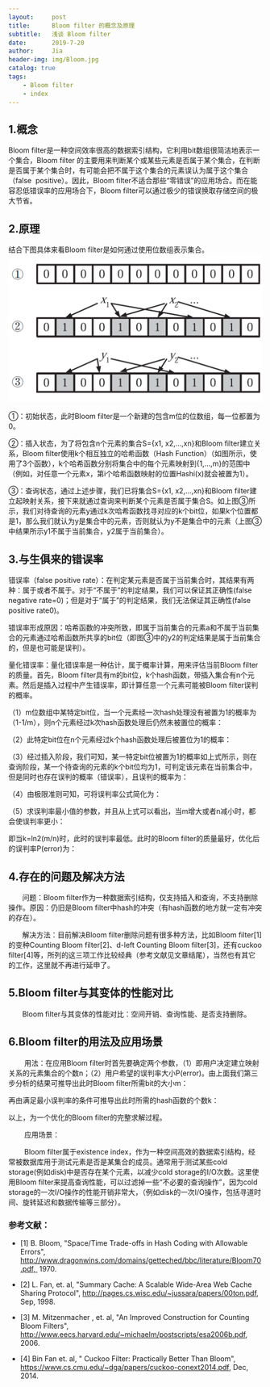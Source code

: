 ```yaml
---
layout:     post
title:      Bloom filter 的概念及原理
subtitle:   浅谈 Bloom filter
date:       2019-7-20
author:     Jia
header-img: img/Bloom.jpg
catalog: true
tags:
    - Bloom filter
    - index
---
```



## 1.概念

Bloom filter是一种空间效率很高的数据索引结构，它利用bit数组很简洁地表示一个集合，Bloom filter 的主要用来判断某个或某些元素是否属于某个集合，在判断是否属于某个集合时，有可能会把不属于这个集合的元素误认为属于这个集合（false  positive）。因此，Bloom filter不适合那些“零错误”的应用场合。而在能容忍低错误率的应用场合下，Bloom filter可以通过极少的错误换取存储空间的极大节省。

## 2.原理

结合下图具体来看Bloom filter是如何通过使用位数组表示集合。
![](https://raw.githubusercontent.com/JingnanJia/jingnanjia.github.io/master/img/1.png)

①：初始状态，此时Bloom filter是一个新建的包含m位的位数组，每一位都置为0。

②：插入状态，为了将包含n个元素的集合S={x1, x2,…,xn}和Bloom filter建立关系，Bloom filter使用k个相互独立的哈希函数（Hash Function）（如图所示，使用了3个函数），k个哈希函数分别将集合中的每个元素映射到{1,…,m}的范围中（例如，对任意一个元素x，第i个哈希函数映射的位置Hashi(x)就会被置为1）。

③：查询状态，通过上述步骤，我们已将集合S={x1, x2,…,xn}和Bloom filter建立起映射关系，接下来就通过查询来判断某个元素是否属于集合S。如上图③所示，我们对待查询的元素y通过k次哈希函数找寻对应的k个bit位，如果k个位置都是1，那么我们就认为y是集合中的元素，否则就认为y不是集合中的元素（上图③中结果所示y1不属于当前集合，y2属于当前集合）。

## 3.与生俱来的错误率

错误率（false positive rate）：在判定某元素是否属于当前集合时，其结果有两种：属于或者不属于。对于“不属于”的判定结果，我们可以保证其正确性(false negative rate=0)；但是对于“属于”的判定结果，我们无法保证其正确性(false positive rate0)。

错误率形成原因：哈希函数的冲突所致，即属于当前集合的元素a和不属于当前集合的元素通过哈希函数所共享的bit位（即图③中的y2的判定结果是属于当前集合的，但是也可能是误判）。

量化错误率：量化错误率是一种估计，属于概率计算，用来评估当前Bloom filter 的质量。首先，Bloom filter具有m的bit位，k个hash函数，带插入集合有n个元素。然后是插入过程中产生错误率，即计算任意一个元素可能被Bloom filter误判的概率。

（1）m位数组中某特定bit位，当一个元素经一次hash处理没有被置为1的概率为（1-1/m），则n个元素经过k次hash函数处理后仍然未被置位的概率：

（2）此特定bit位在n个元素经过k个hash函数处理后被置位为1的概率：

（3）经过插入阶段，我们可知，某一特定bit位被置为1的概率如上式所示，则在查询阶段，某一个待查询的元素的k个bit位均为1，可判定该元素在当前集合中，但是同时也存在误判的概率（错误率），且误判的概率为：

（4）由极限准则可知，可将误判率公式简化为：

（5）求误判率最小值的参数，并且从上式可以看出，当m增大或者n减小时，都会使误判率更小：

即当k=ln2(m/n)时，此时的误判率最低。此时的Bloom filter的质量最好，优化后的误判率P(error)为：

## 4.存在的问题及解决方法

       问题：Bloom filter作为一种数据索引结构，仅支持插入和查询，不支持删除操作。原因：仍旧是Bloom filter中hash的冲突（有hash函数的地方就一定有冲突的存在）。

       解决方法：目前解决Bloom filter删除问题有很多种方法，比如Bloom filter[1]的变种Counting Bloom filter[2]、d-left Counting Bloom filter[3]，还有cuckoo filter[4]等，所列的这三项工作比较经典（参考文献见文章结尾），当然也有其它的工作，这里就不再进行延申了。

## 5.Bloom filter与其变体的性能对比

       Bloom filter与其变体的性能对比：空间开销、查询性能、是否支持删除。


## 6.Bloom filter的用法及应用场景

        用法：在应用Bloom filter时首先要确定两个参数，（1）即用户决定建立映射关系的元素集合的个数n；（2）用户希望的误判率大小P(error)。由上面我们第三步分析的结果可推导出此时Bloom filter所需bit的大小m：


再由满足最小误判率的条件可推导出此时所需的hash函数的个数k：


以上，为一个优化的Bloom filter的完整求解过程。

        应用场景：

        Bloom filter属于existence index，作为一种空间高效的数据索引结构，经常被数据库用于测试元素是否是某集合的成员。通常用于测试某些cold storage(例如disk)中是否存在某个元素，以减少cold storage的I/O次数。这里使用Bloom filter来提高查询性能，可以过滤掉一些“不必要的查询操作”，因为cold storage的一次I/O操作的性能开销非常大，（例如disk的一次I/O操作，包括寻道时间、旋转延迟和数据传输等三部分）。



### 参考文献：

- [1] B. Bloom, "Space/Time Trade-offs in Hash Coding with Allowable Errors", http://www.dragonwins.com/domains/getteched/bbc/literature/Bloom70.pdf,  1970.

- [2] L. Fan, et. al, "Summary Cache: A Scalable Wide-Area Web Cache Sharing Protocol", http://pages.cs.wisc.edu/~jussara/papers/00ton.pdf, Sep, 1998.

- [3] M. Mitzenmacher , et. al, "An Improved Construction for Counting Bloom Filters", http://www.eecs.harvard.edu/~michaelm/postscripts/esa2006b.pdf, 2006.

- [4] Bin Fan et. al, " Cuckoo Filter: Practically Better Than Bloom", https://www.cs.cmu.edu/~dga/papers/cuckoo-conext2014.pdf, Dec, 2014.

